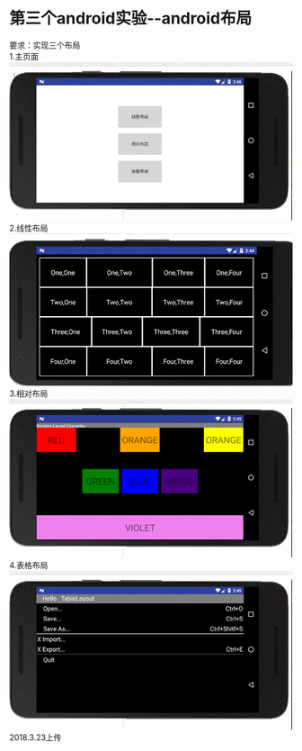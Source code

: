 第三个android实验--android布局
====
要求：实现三个布局  
1.主页面  
![](https://github.com/mozhilei/android/blob/master/lab3_androidUI/screenshot/main.gif)  
2.线性布局  
![](https://github.com/mozhilei/android/blob/master/lab3_androidUI/screenshot/linearLayout.gif)   
3.相对布局    
![](https://github.com/mozhilei/android/blob/master/lab3_androidUI/screenshot/relativeLayout.gif)  
4.表格布局   
![](https://github.com/mozhilei/android/blob/master/lab3_androidUI/screenshot/tableLayout.gif)  
2018.3.23上传 
